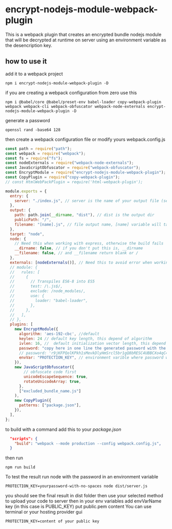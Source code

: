 # encrypt-nodejs-module-webpack-plugin

This is a webpack plugin that creates an encrypted bundle nodejs module that will be decrypted at runtime on server using an environment variable as the desencription key.

## how to use it

add it to a webpack project

```shell
npm i encrypt-nodejs-module-webpack-plugin -D
```

if you are creating a webpack configuration from zero use this

```shell
npm i @babel/core @babel/preset-env babel-loader copy-webpack-plugin webpack webpack-cli webpack-obfuscator webpack-node-externals encrypt-nodejs-module-webpack-plugin -D
```

generate a password

```shell
openssl rand -base64 128
```

then create a webpack configuration file or modify yours
webpack.config.js

```js
const path = require("path");
const webpack = require("webpack");
const fs = require("fs");
const nodeExternals = require("webpack-node-externals");
const JavaScriptObfuscator = require("webpack-obfuscator");
const EncryptModule = require("encrypt-nodejs-module-webpack-plugin");
const CopyPlugin = require("copy-webpack-plugin");
// const HtmlWebPackPlugin = require('html-webpack-plugin');

module.exports = {
  entry: {
    server: "./index.js", // server is the name of your output file (server.js), and index.js your source script
  },
  output: {
    path: path.join(__dirname, "dist"), // dist is the output dir
    publicPath: "/",
    filename: "[name].js", // file output name, [name] variable will take the value declared in entry, in this case [server]
  },
  target: "node",
  node: {
    // Need this when working with express, otherwise the build fails
    __dirname: false, // if you don't put this is, __dirname
    __filename: false, // and __filename return blank or /
  },
  externals: [nodeExternals()], // Need this to avoid error when working with Express
  // module: {
  //   rules: [
  //     {
  //       // Transpiles ES6-8 into ES5
  //       test: /\.js$/,
  //       exclude: /node_modules/,
  //       use: {
  //         loader: "babel-loader",
  //       },
  //     },
  //   ],
  // },
  plugins: [
    new EncryptModule({
      algorithm: 'aes-192-cbc', //default
      keylen: 24 // default key length, this depend of algorithm
      ivlen: 16, //  default initialization vector length, this depend of algorithm
      password: "copy here in one line the generated password with the command -> openssl rand -base64 128", // this is used to generate a key
      // password: 'r9jKFPQolKPkh1sMevkDlyHmSrcl5br1gQ8bRESC4UBBCXo4qC4O0S5PKAduodsejDW789RdOqpRQsez9I+4S0KUabHKPoYOZ3PP3ExAZiErMFs7HQqdNNBjkTG3EknH6OjkLhoHBZ3NmodBnURHkMf6CXucIrjt+dqMQoEOq1M=',
      envVar: "PROTECTION_KEY", // environment varible where password will be obtained at runtime in server
    }),
    new JavaScriptObfuscator({
        // obfuscate code first
        unicodeEscapeSequence: true,
        rotateUnicodeArray: true,
      },
      ["excluded_bundle_name.js"]
    ),
    new CopyPlugin({
      patterns: ["package.json"],
    }),
  ],
};
```

to build with a command add this to your _package.json_

```json
  "scripts": {
    "build": "webpack --mode production --config webpack.config.js",
  }
```

then run

```shell
npm run build
```

To test the result run node with the password in an environment variable

```shell
PROTECTION_KEY=yourpassword-with-no-spaces node dist/server.js
```

you should see the final result in dist folder
then use your selected method to upload your code to server
then in your env variables add envVarName key (in this case is PUBLIC_KEY) put public.pem content
You can use terminal or your hosting provider gui

```shell
PROTECTION_KEY=content of your public key
```
